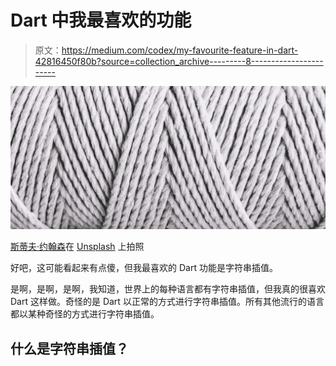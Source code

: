 # Dart 中我最喜欢的功能

> 原文：<https://medium.com/codex/my-favourite-feature-in-dart-42816450f80b?source=collection_archive---------8----------------------->

![](img/8c1ea05b08b152fd7ff3fc9fdf9081b8.png)

[斯蒂夫·约翰森](https://unsplash.com/@steve_j?utm_source=medium&utm_medium=referral)在 [Unsplash](https://unsplash.com?utm_source=medium&utm_medium=referral) 上拍照

好吧，这可能看起来有点傻，但我最喜欢的 Dart 功能是字符串插值。

是啊，是啊，是啊，我知道，世界上的每种语言都有字符串插值，但我真的很喜欢 Dart 这样做。奇怪的是 Dart 以正常的方式进行字符串插值。所有其他流行的语言都以某种奇怪的方式进行字符串插值。

## 什么是字符串插值？